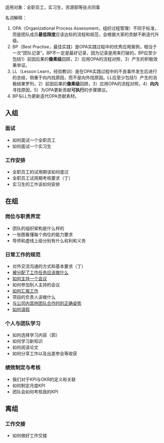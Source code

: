 适用对象：全职员工，实习生，资源部等驻点同事

名词解释：
1. OPA（Organizational Process Assessment，组织过程管理）不同于标准，而是团队成员**最低限度**应该达标的流程和规范，会根据大家的贡献不断迭代升级。
2. BP（Best Practise，最佳实践）是OPA实践过程中的优秀应用案例，相当于一次“团队记录”。BP不一定是最好记录，因为记录是用来打破的。BP应至少包括1）前因后果的**像素级**回顾，2）应用OPA的流程对照，3）产生的积极效果举证。
3. LL（Lesson Learn，经验教训）是在OPA实践过程中的不良事件发生后进行的总结，侧重于向内找原因，而不是向外找原因。LL应至少包括1）产生的消极结果罗列，2）前因后果的**像素级**回顾，3）应用OPA的流程对照，4）**向内**寻找原因，5）为OPA更新贡献**可执行**的步骤建议。
4. BP与LL为更新迭代OPA贡献素材。

## 入组
### 面试
- 如何面试一个全职员工
- 如何面试一个实习生
### 工作安排
- 全职员工的试用期该如何度过
- 全职员工试用期考核要求（丁）
- 实习生的工作该如何安排
## 在组
### 岗位与职责界定
- 团队的组织架构是什么样的
- 一张图看懂每个岗位的能力要求
- 导师和虚线上级分别有什么权利和义务
### 日常工作的规范
- 对外交流沟通的方式和基本要求（丁）
- [被分配了工作任务应该做什么](https://github.com/ustcilxin/BrainScienceTeamOPA/wiki/%E8%A2%AB%E5%88%86%E9%85%8D%E4%BA%86%E5%B7%A5%E4%BD%9C%E4%BB%BB%E5%8A%A1%E5%BA%94%E8%AF%A5%E5%81%9A%E4%BB%80%E4%B9%88)
- [如何主持一个会议](https://github.com/ustcilxin/BrainScienceTeamOPA/wiki/%E5%A6%82%E4%BD%95%E4%B8%BB%E6%8C%81%E4%B8%80%E4%B8%AA%E4%BC%9A%E8%AE%AE)
- 如何参加别人主持的会议
- [如何汇报工作](https://github.com/ustcilxin/BrainScienceTeamOPA/wiki/%E5%A6%82%E4%BD%95%E6%B1%87%E6%8A%A5%E5%B7%A5%E4%BD%9C)
- 项目的负责人该做什么
- [与公司内其他团队合作时的正确姿势](https://github.com/ustcilxin/BrainScienceTeamOPA/wiki/%E4%B8%8E%E5%85%AC%E5%8F%B8%E5%86%85%E5%85%B6%E4%BB%96%E5%9B%A2%E9%98%9F%E5%90%88%E4%BD%9C%E6%97%B6%E7%9A%84%E6%AD%A3%E7%A1%AE%E5%A7%BF%E5%8A%BF)
- [如何请假](https://github.com/ustcilxin/BrainScienceTeamOPA/wiki/%E5%A6%82%E4%BD%95%E8%AF%B7%E5%81%87)
### 个人与团队学习
- 如何选择学习内容（郭）
- 如何学习新知识
- 如何阅读论文
- 如何分享工作以及出差参会等收获
### 绩效制定与考核
- 我们对于KPI与OKR的定义和关联
- 如何制定月度KPI
- 团队会如何考核我的KPI
## 离组
### 工作交接
- 如何做好工作交接
